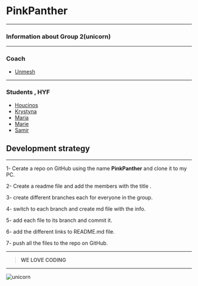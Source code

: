 # PinkPanther

---

### Information about Group 2(unicorn)

---

### Coach

- [Unmesh](https://github.com/samirm00/PinkPanther/blob/Unmesh/Unmesh.md)

---

### Students , HYF

- [Houcinos](https://github.com/samirm00/PinkPanther/blob/Houcinos/Houcinos.md)
- [Krystyna](https://github.com/samirm00/PinkPanther/blob/krystyna/Krystyna.md)
- [Maria](https://github.com/samirm00/PinkPanther/blob/Maria/Maria.md)
- [Marie](https://github.com/samirm00/PinkPanther/blob/Marie/Marie.md)
- [Samir](https://github.com/samirm00/PinkPanther/blob/samir/Samir.md)

## Development strategy

---

1- Cerate a repo on GitHub using the name **PinkPanther** and clone it to my PC.

2- Create a readme file and add the members with the title .

3- create different branches each for everyone in the group.

4- switch to each branch and create md file with the info.

5- add each file to its branch and commit it.

6- add the different links to README.md file.

7- push all the files to the repo on GitHub.

---

> **WE LOVE CODING**

---

![unicorn](https://encrypted-tbn0.gstatic.com/images?q=tbn%3AANd9GcTdEnhkp3LcpVe3Spr4f39PAe46Idlsr2KFrm-KSY53hdWvivIndFooEIJI-IIeCF-8ouwmBe9y&usqp=CAc)
